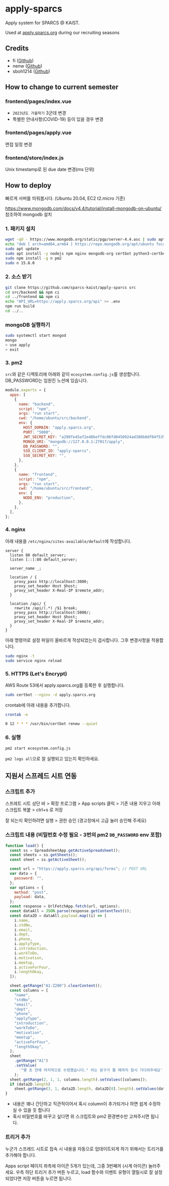 # apply-sparcs

Apply system for SPARCS @ KAIST.

Used at [apply.sparcs.org](https://apply.sparcs.org) during our recruiting seasons

## Credits

- fi ([Github](https://github.com/litmify))
- nenw ([Github](https://github.com/HelloWorld017))
- sboh1214 ([Github](https://github.com/sboh1214))

## How to change to current semester

### frontend/pages/index.vue

- `2023년도 가을학기` 3군데 변경
- 특별한 안내사항(COVID-19) 등이 있을 경우 변경

### frontend/pages/apply.vue

면접 일정 변경

### frontend/store/index.js

Unix timestamp로 된 due date 변경(ms 단위)

## How to deploy

빠르게 서버를 띄워봅시다.
(Ubuntu 20.04, EC2 t2.micro 기준)

<https://www.mongodb.com/docs/v4.4/tutorial/install-mongodb-on-ubuntu/> 참조하여 mongodb 설치

### 1. 패키지 설치

```bash
wget -qO - https://www.mongodb.org/static/pgp/server-4.4.asc | sudo apt-key add -
echo "deb [ arch=amd64,arm64 ] https://repo.mongodb.org/apt/ubuntu focal/mongodb-org/4.4 multiverse" | sudo tee /etc/apt/sources.list.d/mongodb-org-4.4.list
sudo apt update
sudo apt install -y nodejs npm nginx mongodb-org certbot python3-certbot-nginx
sudo npm install -g n pm2
sudo n 15.8.0
```

### 2. 소스 받기

```bash
git clone https://github.com/sparcs-kaist/apply-sparcs src
cd src/backend && npm ci
cd ../frontend && npm ci
echo "API_URL=https://apply.sparcs.org/api" >> .env
npm run build
cd ../..
```

### mongoDB 실행하기

```sh
sudo systemctl start mongod
mongo
> use apply
> exit
```

### 3. pm2

`src`와 같은 디렉토리에 아래와 같이 `ecosystem.config.js`를 생성합니다.
DB_PASSWORD는 임원진 노션에 있습니다.

```js
module.exports = {
  apps: [
    {
      name: "backend",
      script: "npm",
      args: "run start",
      cwd: "/home/ubuntu/src/backend",
      env: {
        HOST_DOMAIN: "apply.sparcs.org",
        PORT: "5000",
        JWT_SECRET_KEY: "a290fe45af2e48beffdc06fd0450924ad380b8df04f5357d",
        MONGO_URI: "mongodb://127.0.0.1:27017/apply",
        DB_PASSWORD: "",
        SSO_CLIENT_ID: "apply-sparcs",
        SSO_SECRET_KEY: "",
      },
    },
    {
      name: "frontend",
      script: "npm",
      args: "run start",
      cwd: "/home/ubuntu/src/frontend",
      env: {
        NODE_ENV: "production",
      },
    },
  ],
};
```

### 4. nginx

아래 내용을 `/etc/nginx/sites-available/default`에 작성합니다.

```
server {
  listen 80 default_server;
  listen [::]:80 default_server;

  server_name _;

  location / {
    proxy_pass http://localhost:3000;
    proxy_set_header Host $host;
    proxy_set_header X-Real-IP $remote_addr;
  }

  location /api/ {
    rewrite /api/(.*) /$1 break;
    proxy_pass http://localhost:5000/;
    proxy_set_header Host $host;
    proxy_set_header X-Real-IP $remote_addr;
  }
}
```

아래 명령어로 설정 파일이 올바르게 작성되었는지 검사합니다.
그후 변경사항을 적용합니다.

```sh
sudo nginx -t
sudo service nginx reload
```

### 5. HTTPS (Let's Encrypt)

AWS Route 53에서 apply.sparcs.org를 등록한 후 실행합니다.

```bash
sudo certbot --nginx -d apply.sparcs.org
```

crontab에 아래 내용을 추가합니다.

```sh
crontab -e
```

```sh
0 12 * * * /usr/bin/certbot renew --quiet
```

### 6. 실행

```bash
pm2 start ecosystem.config.js
```

`pm2 logs all`으로 잘 실행되고 있는지 확인하세요.

## 지원서 스프레드 시트 연동

### 스크립트 추가

스프레트 시트 상단 바 > 확장 프로그램 > App scripts 클릭 > 기존 내용 지우고 아래 스크립트 복붙 > ctrl+s 로 저장

잘 되는지 확인하려면 실행 > 권한 승인 (경고창에서 고급 눌러 승인해 주세요)

### 스크립트 내용 (비밀번호 수정 필요 - 3번의 pm2 `DB_PASSWORD` env 포함)

```js
function load() {
  const ss = SpreadsheetApp.getActiveSpreadsheet();
  const sheets = ss.getSheets();
  const sheet = ss.getActiveSheet();

  const url = "https://apply.sparcs.org/api/forms"; // POST URL
  var data = {
    password: "",
  };
  var options = {
    method: "post",
    payload: data,
  };
  const response = UrlFetchApp.fetch(url, options);
  const dataAll = JSON.parse(response.getContentText());
  const data2D = dataAll.payload.map((i) => [
    i.name,
    i.stdNo,
    i.email,
    i.dept,
    i.phone,
    i.applyType,
    i.introduction,
    i.workToDo,
    i.motivation,
    i.meetup,
    i.activeForFour,
    i.lengthOkay,
  ]);

  sheet.getRange("A1:Z200").clearContent();
  const columns = [
    "name",
    "stdNo",
    "email",
    "dept",
    "phone",
    "applyType",
    "introduction",
    "workToDo",
    "motivation",
    "meetup",
    "activeForFour",
    "lengthOkay",
  ];
  sheet
    .getRange("A1")
    .setValue(
      '"몇 초 전에 마지막으로 수정했습니다." 라는 문구가 뜰 때까지 잠시 기다려주세요'
    );
  sheet.getRange(2, 1, 1, columns.length).setValues([columns]);
  if (data2D.length)
    sheet.getRange(3, 1, data2D.length, data2D[0].length).setValues(data2D);
}
```

- 내용은 꽤나 간단하고 직관적이어서 혹시 column이 추가되거나 하면 쉽게 수정하실 수 있을 듯 합니다
- 혹시 비밀번호를 바꾸고 싶다면 위 스크립트와 pm2 환경변수만 고쳐주시면 됩니다.

### 트리거 추가

누군가 스프레드 시트로 접속 시 내용을 자동으로 업데이트되게 하기 위해서는 트리거를 추가해야 합니다.

Apps script 페이지 좌측에 아이콘 5개가 있는데, 그중 3번째꺼 (시계 아이콘) 눌러주세요. 우측 하단 트리거 추가 버튼 누르고, load 함수와 이벤트 유형이 열릴시로 잘 설정되었다면 저장 버튼을 누르면 됩니다.
